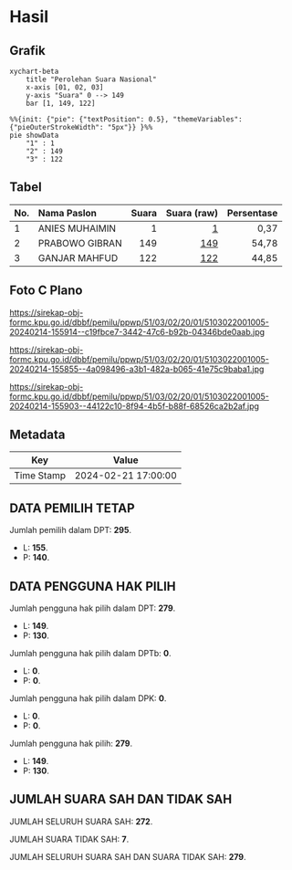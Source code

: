 # Hasil

## Grafik

```mermaid
xychart-beta
    title "Perolehan Suara Nasional"
    x-axis [01, 02, 03]
    y-axis "Suara" 0 --> 149
    bar [1, 149, 122]
```

```mermaid
%%{init: {"pie": {"textPosition": 0.5}, "themeVariables": {"pieOuterStrokeWidth": "5px"}} }%%
pie showData
    "1" : 1
    "2" : 149
    "3" : 122
```

## Tabel

| No. | Nama Paslon    | Suara | Suara (raw) | Persentase |
|:--- |:-------------- | -----:| -----------:| ----------:|
| 1   | ANIES MUHAIMIN | 1     | [1][p-1]    | 0,37       |
| 2   | PRABOWO GIBRAN | 149   | [149][p-2]  | 54,78      |
| 3   | GANJAR MAHFUD  | 122   | [122][p-3]  | 44,85      |


[p-1]: https://github.com/gigit-pemilu/pemilu-2024/blob/main/pilpres/hitung-suara/sub/51-bali/sub/03-badung/sub/02-mengwi/sub/2001-munggu/sub/005-tps/sub/paslon-1.txt
[p-2]: https://github.com/gigit-pemilu/pemilu-2024/blob/main/pilpres/hitung-suara/sub/51-bali/sub/03-badung/sub/02-mengwi/sub/2001-munggu/sub/005-tps/sub/paslon-2.txt
[p-3]: https://github.com/gigit-pemilu/pemilu-2024/blob/main/pilpres/hitung-suara/sub/51-bali/sub/03-badung/sub/02-mengwi/sub/2001-munggu/sub/005-tps/sub/paslon-3.txt

## Foto C Plano

https://sirekap-obj-formc.kpu.go.id/dbbf/pemilu/ppwp/51/03/02/20/01/5103022001005-20240214-155914--c19fbce7-3442-47c6-b92b-04346bde0aab.jpg

https://sirekap-obj-formc.kpu.go.id/dbbf/pemilu/ppwp/51/03/02/20/01/5103022001005-20240214-155855--4a098496-a3b1-482a-b065-41e75c9baba1.jpg

https://sirekap-obj-formc.kpu.go.id/dbbf/pemilu/ppwp/51/03/02/20/01/5103022001005-20240214-155903--44122c10-8f94-4b5f-b88f-68526ca2b2af.jpg


## Metadata

| Key        | Value               |
| ---------- | ------------------- |
| Time Stamp | 2024-02-21 17:00:00 |


## DATA PEMILIH TETAP

Jumlah pemilih dalam DPT: **295**.
 * L: **155**.
 * P: **140**.

## DATA PENGGUNA HAK PILIH

Jumlah pengguna hak pilih dalam DPT: **279**.
 * L: **149**.
 * P: **130**.

Jumlah pengguna hak pilih dalam DPTb: **0**.
 * L: **0**.
 * P: **0**.

Jumlah pengguna hak pilih dalam DPK: **0**.
 * L: **0**.
 * P: **0**.

Jumlah pengguna hak pilih: **279**.
 * L: **149**.
 * P: **130**.

## JUMLAH SUARA SAH DAN TIDAK SAH

JUMLAH SELURUH SUARA SAH: **272**.

JUMLAH SUARA TIDAK SAH: **7**.

JUMLAH SELURUH SUARA SAH DAN SUARA TIDAK SAH: **279**.


